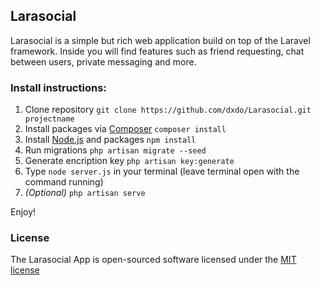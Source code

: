 ## Larasocial

Larasocial is a simple but rich web application build on top of the Laravel framework. Inside you will find features such as friend requesting, chat between users, private messaging and more.

### Install instructions:

1. Clone repository 
`` git clone https://github.com/dxdo/Larasocial.git projectname ``
2. Install packages via [Composer](https://getcomposer.org/)
`` composer install `` 
3. Install [Node.js](https://nodejs.org/en/download/package-manager/) and packages
`` npm install ``
4. Run migrations
`` php artisan migrate --seed ``
5. Generate encription key
`` php artisan key:generate ``
6. Type `` node server.js `` in your terminal (leave terminal open with the command running)
7. _(Optional)_ `` php artisan serve ``

Enjoy!


### License

The Larasocial App is open-sourced software licensed under the [MIT license](http://opensource.org/licenses/MIT)
